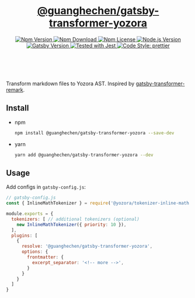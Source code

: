 <header>
  <h1 align="center">
    <a href="https://github.com/guanghechen/gatsby-scaffolds/tree/master/packages/gatsby-transformer-yozora#readme">@guanghechen/gatsby-transformer-yozora</a>
  </h1>
  <div align="center">
    <a href="https://www.npmjs.com/package/@guanghechen/gatsby-transformer-yozora">
      <img
        alt="Npm Version"
        src="https://img.shields.io/npm/v/@guanghechen/gatsby-transformer-yozora.svg"
      />
    </a>
    <a href="https://www.npmjs.com/package/@guanghechen/gatsby-transformer-yozora">
      <img
        alt="Npm Download"
        src="https://img.shields.io/npm/dm/@guanghechen/gatsby-transformer-yozora.svg"
      />
    </a>
    <a href="https://www.npmjs.com/package/@guanghechen/gatsby-transformer-yozora">
      <img
        alt="Npm License"
        src="https://img.shields.io/npm/l/@guanghechen/gatsby-transformer-yozora.svg"
      />
    </a>
    <a href="https://github.com/nodejs/node">
      <img
        alt="Node.js Version"
        src="https://img.shields.io/node/v/@guanghechen/gatsby-transformer-yozora"
      />
    </a>
    <a href="https://github.com/gatsbyjs/gatsby">
      <img
        alt="Gatsby Version"
        src="https://img.shields.io/npm/dependency-version/@guanghechen/rollup-config/peer/gatsby"
      />
    </a>
    <a href="https://github.com/facebook/jest">
      <img
        alt="Tested with Jest"
        src="https://img.shields.io/badge/tested_with-jest-9c465e.svg"
      />
    </a>
    <a href="https://github.com/prettier/prettier">
      <img
        alt="Code Style: prettier"
        src="https://img.shields.io/badge/code_style-prettier-ff69b4.svg?style=flat-square"
      />
    </a>
  </div>
</header>
<br/>


Transform markdown files to Yozora AST. Inspired by [gatsby-transformer-remark](https://github.com/gatsbyjs/gatsby/tree/master/packages/gatsby-transformer-remark).

## Install

* npm

  ```bash
  npm install @guanghechen/gatsby-transformer-yozora --save-dev
  ```

* yarn

  ```bash
  yarn add @guanghechen/gatsby-transformer-yozora --dev
  ```

## Usage

Add configs in `gatsby-config.js`:

```javascript
// gatsby-config.js
const { InlineMathTokenizer } = require('@yozora/tokenizer-inline-math')

module.exports = {
  tokenizers: [ // additional tokenizers (optional)
    new InlineMathTokenizer({ priority: 10 }),
  ],
  plugins: [
    {
      resolve: '@guanghechen/gatsby-transformer-yozora',
      options: {
        frontmatter: {
          excerpt_separator: '<!-- more -->',
        }
      }
    }
  ]
}
```


[homepage]: https://github.com/guanghechen/gatsby-scaffolds/tree/master/packages/gatsby-transformer-yozora#readme
